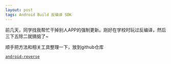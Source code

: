 ```yaml
---
layout: post
tags: Android Build 反编译 SDK
---
```


前几天，同学找我帮忙干掉别人APP的强制更新。刚好在学校时玩过反编译，然后三下五除二就搞掂了~

顺手把方法和相关工具整理一下，放到github仓库

[`android-reverse`](https://github.com/cymok/apk-reverse)
